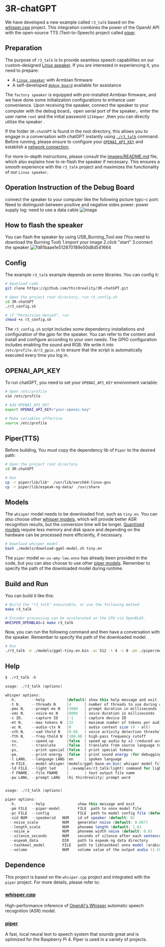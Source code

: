 # 3R-chatGPT

We have developed a new example called `r3_talk` based on the [whisper.cpp](https://github.com/ggerganov/whisper.cpp) project. This integration combines the power of the OpenAI API with the open-source TTS (Text-to-Speech) project called [piper](https://github.com/rhasspy/piper). 

## Preparation

The purpose of `r3_talk` is to provide seamless speech capabilities on our custom-designed [Linux speaker](https://www.3reality.com/online-store/Smart-Speaker-DEV-Kit-p572273110). If you are interested in experiencing it, you need to prepare:

* A [`Linux speaker`](https://3reality.com/product/smart-speaker-development-kit/) with Armbian firmware
* A self-developed [`debug board`](https://3reality.com/product/smart-speaker-development-kit/) available for assistance

The `factory speaker` is equipped with pre-installed Armbian firmware, and we have done some initialization configurations to enhance user convenience. Upon receiving the speaker, connect the speaker to your computer with the debug board，open serial port of the speaker，enter the user name `root` and the initial password `1234qwer` ,then you can directly utilize the speaker . 

If the folder `3R-chatGPT` is found in the root directory, this allows you to engage in a conversation with chatGPT instantly using [`./r3_talk`](#build-and-run) command. Before running, please ensure to configure your [`OPENAI_API_KEY`](#openai_api_key) and establish a [network connection](images/README.md#2-wifi-configuration).

For more in-depth instructions, please consult the [images/README.md](images/README.md) file, which also explains how to re-flash the speaker if necessary. This ensures a smooth experience with the `r3_talk` project and maximizes the functionality of our `Linux speaker`.

## Operation Instruction of the Debug Board
connect the speaker to your computer like the following picture
typc-c port: Need to distinguish between positive and negative sides
power: power supply
log: need to use a data cable
![image](https://github.com/user-attachments/assets/f405bfe1-7948-49be-925e-d3c869ab9b90)

## How to flash the speaker
You can flash the speaker by using USB_Burning_Tool.exe (You need to download the Burning Tool)
1.import your image
2.click "start"
3.connect the speaker
![7d81baae1e512870189e50d8d541664](https://github.com/user-attachments/assets/4b7b8ddb-2449-4360-ad0c-c01000f22522)


## Config

The example `r3_talk` example depends on some libraries. You can config it:

```bash
# Download code
git clone https://github.com/thirdreality/3R-chatGPT.git

# Open the project root directory, run r3_config.sh
cd 3R-chatGPT
./r3_config.sh

# if "Permission denied", run
chmod +x r3_config.sh
```

The `r3_config.sh` script includes some dependency installations and configuration of the gpio for the speaker. You can refer to the content and install and configure according to your own needs. The GPIO configuration includes enabling the sound and RGB. We write it into `/etc/profile.d/r3_gpio.sh` to ensure that the script is automatically executed every time you log in.


## OPENAI_API_KEY

To run chatGPT, you need to set your `OPENAI_API_KEY` environment variable:

```bash
# Open /etc/profile
vim /etc/profile

# Add OPENAI_API_KEY
export OPENAI_API_KEY="your-openai-key"

# Make variables effective
source /etc/profile
```

## Piper(TTS)

Before building, You must copy the dependency lib of `Piper` to the desired path:

```bash
# Open the project root directory
cd 3R-chatGPT

# Run
cp -r piper/lib/lib*  /usr/lib/aarch64-linux-gnu
cp -r piper/lib/espeak-ng-data/  /usr/share
```

## Models

The `whisper` model needs to be downloaded first, such as `tiny.en`. You can also choose other [whisper models](models), which will provide better ASR recognition results, but the conversion time will be longer. [Quantized models](https://github.com/ggerganov/whisper.cpp#quantization) require less memory and disk space and depending on the hardware can be processed more efficiently, if necessary. 

```bash
# Download whisper model
bash ./models/download-ggml-model.sh tiny.en
```

The `piper` model `en-us-amy-low.onnx` has already been provided in the code, but you can also choose to use other [piper models](https://github.com/rhasspy/piper/releases/tag/v0.0.2). Remember to specify the path of the downloaded model during runtime.


## Build and Run

You can build it like this:

```bash
# Build the "r3_talk" executable, or use the following method
make r3_talk

# Encoder processing can be accelerated on the CPU via OpenBLAS.
WHISPER_OPENBLAS=1 make r3_talk
```

Now, you can run the following command and then have a conversation with the speaker. Remember to specify the path of the downloaded model.
```bash
# Run
./r3_talk -m ./models/ggml-tiny.en.bin -ac 512 -t 4 -c 0 -pm ./piper/models/en-us-amy-low.onnx 
```

## Help

```java
$ ./r3_talk -h

usage: ./r3_talk [options]

whisper options:
  -h,       --help          [default] show this help message and exit
  -t N,     --threads N     [4      ] number of threads to use during computation
  -pms N,   --prompt-ms N   [5000   ] prompt duration in milliseconds
  -vms N,   --voice-ms N    [8000   ] voice duration in milliseconds
  -c ID,    --capture ID    [-1     ] capture device ID
  -mt N,    --max-tokens N  [32     ] maximum number of tokens per audio chunk
  -ac N,    --audio-ctx N   [0      ] audio context size (0 - all)
  -vth N,   --vad-thold N   [0.60   ] voice activity detection threshold
  -fth N,   --freq-thold N  [100.00 ] high-pass frequency cutoff
  -su,      --speed-up      [false  ] speed up audio by x2 (reduced accuracy)
  -tr,      --translate     [false  ] translate from source language to english
  -ps,      --print-special [false  ] print special tokens
  -pe,      --print-energy  [false  ] print sound energy (for debugging)
  -l LANG,  --language LANG [en     ] spoken language
  -m FILE,  --model-whisper [models/ggml-base.en.bin] whisper model file
  -ld FILE, --light led     [./examples/r3_talk/light] command for light
  -f FNAME, --file FNAME    [       ] text output file name
  -pw LANG, --prompt LANG   [hi thirdreality] prompt word


usage: ./r3_talk [options]

piper options:
  -h,       --help               show this message and exit
  -pm FILE  --piper-model        FILE  path to onnx model file
  -pc FILE  --config             FILE  path to model config file (default: model path + .json)
  -sid NUM  --speakerid   NUM    id of speaker (default: 0)
  --noise_scale           NUM    generator noise (default: 0.667)
  --length_scale          NUM    phoneme length (default: 1.0)
  --noise_w               NUM    phoneme width noise (default: 0.8)
  --silence_seconds       NUM    seconds of silence after each sentence (default: 0.2)
  --espeak_data           DIR    path to espeak-ng data directory
  --tashkeel_model        FILE   path to libtashkeel onnx model (arabic)
  --volume                NUM    volume value of the output audio (1-100)

```

## Dependence

This project is based on the `whisper.cpp` project and integrated with the `piper` project. For more details, please refer to:

### [whisper.cpp](https://github.com/ggerganov/whisper.cpp)
High-performance inference of [OpenAI's Whisper](https://github.com/openai/whisper) automatic speech recognition (ASR) model.

### [piper](https://github.com/rhasspy/piper)
A fast, local neural text to speech system that sounds great and is optimized for the Raspberry Pi 4.
Piper is used in a variety of projects.
